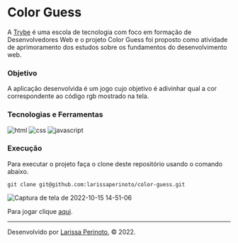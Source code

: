 # Color Guess

A [Trybe](https://www.betrybe.com/) é uma escola de tecnologia com foco em formação de Desenvolvedores Web e o projeto Color Guess foi proposto como atividade de aprimoramento dos estudos sobre os fundamentos do desenvolvimento web.

### Objetivo

A aplicação desenvolvida é um jogo cujo objetivo é adivinhar qual a cor correspondente ao código rgb mostrado na tela.

### Tecnologias e Ferramentas
<div>
    <img src="https://img.shields.io/badge/HTML5-E34F26?style=for-the-badge&logo=html5&logoColor=white" alt="html" />
    <img src="https://img.shields.io/badge/CSS3-1572B6?style=for-the-badge&logo=css3&logoColor=white" alt="css" />
    <img src="https://img.shields.io/badge/JavaScript-F7DF1E?style=for-the-badge&logo=javascript&logoColor=black" alt="javascript" />
</div>

### Execução

Para executar o projeto faça o clone deste repositório usando o comando abaixo.

    git clone git@github.com:larissaperinoto/color-guess.git


![Captura de tela de 2022-10-15 14-51-06](https://user-images.githubusercontent.com/98956659/196001062-432515da-29a0-4c12-aa33-4c18b853d9af.png)

Para jogar clique [aqui](https://larissaperinoto.github.io/color-guess/).


---
 
Desenvolvido por [Larissa Perinoto](www.linkedin.com/in/larissaperinoto), © 2022.
